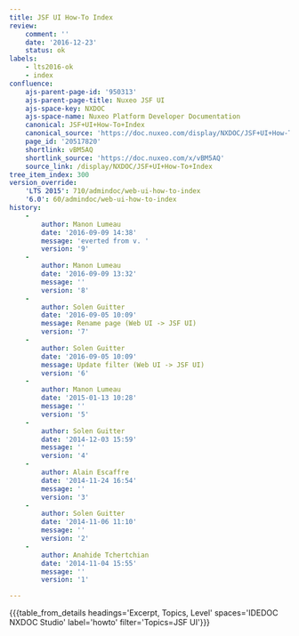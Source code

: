 ```yaml
---
title: JSF UI How-To Index
review:
    comment: ''
    date: '2016-12-23'
    status: ok
labels:
    - lts2016-ok
    - index
confluence:
    ajs-parent-page-id: '950313'
    ajs-parent-page-title: Nuxeo JSF UI
    ajs-space-key: NXDOC
    ajs-space-name: Nuxeo Platform Developer Documentation
    canonical: JSF+UI+How-To+Index
    canonical_source: 'https://doc.nuxeo.com/display/NXDOC/JSF+UI+How-To+Index'
    page_id: '20517820'
    shortlink: vBM5AQ
    shortlink_source: 'https://doc.nuxeo.com/x/vBM5AQ'
    source_link: /display/NXDOC/JSF+UI+How-To+Index
tree_item_index: 300
version_override:
    'LTS 2015': 710/admindoc/web-ui-how-to-index
    '6.0': 60/admindoc/web-ui-how-to-index
history:
    -
        author: Manon Lumeau
        date: '2016-09-09 14:38'
        message: 'everted from v. '
        version: '9'
    -
        author: Manon Lumeau
        date: '2016-09-09 13:32'
        message: ''
        version: '8'
    -
        author: Solen Guitter
        date: '2016-09-05 10:09'
        message: Rename page (Web UI -> JSF UI)
        version: '7'
    -
        author: Solen Guitter
        date: '2016-09-05 10:09'
        message: Update filter (Web UI -> JSF UI)
        version: '6'
    -
        author: Manon Lumeau
        date: '2015-01-13 10:28'
        message: ''
        version: '5'
    -
        author: Solen Guitter
        date: '2014-12-03 15:59'
        message: ''
        version: '4'
    -
        author: Alain Escaffre
        date: '2014-11-24 16:54'
        message: ''
        version: '3'
    -
        author: Solen Guitter
        date: '2014-11-06 11:10'
        message: ''
        version: '2'
    -
        author: Anahide Tchertchian
        date: '2014-11-04 15:55'
        message: ''
        version: '1'

---
```

{{{table_from_details headings='Excerpt, Topics, Level' spaces='IDEDOC NXDOC Studio' label='howto' filter='Topics=JSF UI'}}}
